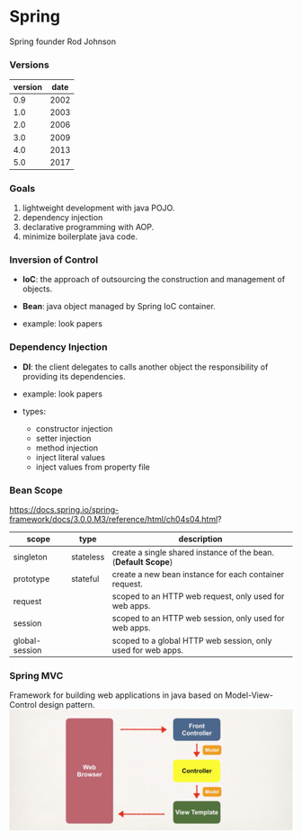 # Spring
Spring founder Rod Johnson

### Versions

version |	date
--------|-----
0.9     |	2002
1.0     |	2003
2.0     |	2006
3.0     |	2009
4.0     |	2013
5.0     |	2017

### Goals
1. lightweight development with java POJO.
2. dependency injection
3. declarative programming with AOP.
4. minimize boilerplate java code.

### Inversion of Control

* **IoC**: the approach of outsourcing the construction and management of objects.

* **Bean**: java object managed by Spring IoC container.

* example: look papers

### Dependency Injection

* **DI**: the client delegates to calls another object the responsibility of providing its dependencies.

* example: look papers

* types:
  * constructor injection
  * setter injection
  * method injection
  * inject literal values
  * inject values from property file

### Bean Scope
https://docs.spring.io/spring-framework/docs/3.0.0.M3/reference/html/ch04s04.html?

scope          | type      | description
---------------|-----------|-----------------------------------------------------------------
singleton      | stateless | create a single shared instance of the bean. (**Default Scope**)
prototype      | stateful  | create a new bean instance for each container request.
request        |           | scoped to an HTTP web request, only used for web apps.
session        |           | scoped to an HTTP web session, only used for web apps.
global-session |           | scoped to a global HTTP web session, only used for web apps.

### Spring MVC
Framework for building web applications in java based on  Model-View-Control design pattern.
![](https://github.com/shamy1st/spring/blob/main/spring-mvc.png)


















